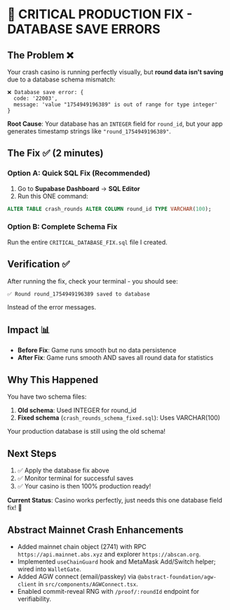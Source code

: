 # 🚨 **CRITICAL PRODUCTION FIX - DATABASE SAVE ERRORS**

## **The Problem** ❌
Your crash casino is running perfectly visually, but **round data isn't saving** due to a database schema mismatch:

```
❌ Database save error: {
  code: '22003',
  message: 'value "1754949196389" is out of range for type integer'
}
```

**Root Cause**: Your database has an `INTEGER` field for `round_id`, but your app generates timestamp strings like `"round_1754949196389"`.

## **The Fix** ✅ (2 minutes)

### **Option A: Quick SQL Fix (Recommended)**
1. Go to **Supabase Dashboard** → **SQL Editor**
2. Run this ONE command:
```sql
ALTER TABLE crash_rounds ALTER COLUMN round_id TYPE VARCHAR(100);
```

### **Option B: Complete Schema Fix** 
Run the entire `CRITICAL_DATABASE_FIX.sql` file I created.

## **Verification** ✅
After running the fix, check your terminal - you should see:
```
✅ Round round_1754949196389 saved to database
```
Instead of the error messages.

## **Impact** 📊
- **Before Fix**: Game runs smooth but no data persistence
- **After Fix**: Game runs smooth AND saves all round data for statistics

## **Why This Happened**
You have two schema files:
1. **Old schema**: Used INTEGER for round_id
2. **Fixed schema** (`crash_rounds_schema_fixed.sql`): Uses VARCHAR(100)

Your production database is still using the old schema!

## **Next Steps**
1. ✅ Apply the database fix above
2. ✅ Monitor terminal for successful saves
3. ✅ Your casino is then 100% production ready!

**Current Status**: Casino works perfectly, just needs this one database field fix! 🎯

## Abstract Mainnet Crash Enhancements
- Added mainnet chain object (2741) with RPC `https://api.mainnet.abs.xyz` and explorer `https://abscan.org`.
- Implemented `useChainGuard` hook and MetaMask Add/Switch helper; wired into `WalletGate`.
- Added AGW connect (email/passkey) via `@abstract-foundation/agw-client` in `src/components/AGWConnect.tsx`.
- Enabled commit-reveal RNG with `/proof/:roundId` endpoint for verifiability.